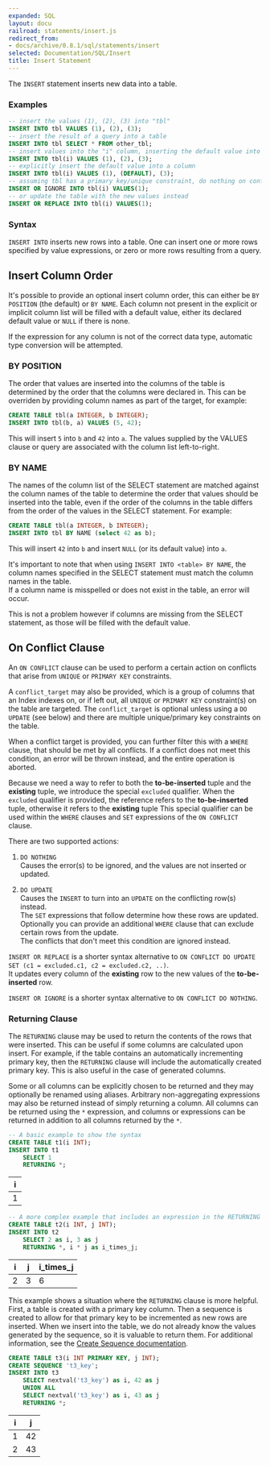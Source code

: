 ```yaml
---
expanded: SQL
layout: docu
railroad: statements/insert.js
redirect_from:
- docs/archive/0.8.1/sql/statements/insert
selected: Documentation/SQL/Insert
title: Insert Statement
---
```


The `INSERT` statement inserts new data into a table.

### Examples
```sql
-- insert the values (1), (2), (3) into "tbl"
INSERT INTO tbl VALUES (1), (2), (3);
-- insert the result of a query into a table
INSERT INTO tbl SELECT * FROM other_tbl;
-- insert values into the "i" column, inserting the default value into other columns
INSERT INTO tbl(i) VALUES (1), (2), (3);
-- explicitly insert the default value into a column
INSERT INTO tbl(i) VALUES (1), (DEFAULT), (3);
-- assuming tbl has a primary key/unique constraint, do nothing on conflict
INSERT OR IGNORE INTO tbl(i) VALUES(1);
-- or update the table with the new values instead
INSERT OR REPLACE INTO tbl(i) VALUES(1);
```

### Syntax
<div id="rrdiagram"></div>

`INSERT INTO` inserts new rows into a table. One can insert one or more rows specified by value expressions, or zero or more rows resulting from a query.

## Insert Column Order

It's possible to provide an optional insert column order, this can either be `BY POSITION` (the default) or `BY NAME`.
Each column not present in the explicit or implicit column list will be filled with a default value, either its declared default value or `NULL` if there is none.

If the expression for any column is not of the correct data type, automatic type conversion will be attempted.

### BY POSITION

The order that values are inserted into the columns of the table is determined by the order that the columns were declared in.
This can be overriden by providing column names as part of the target, for example:
```sql
CREATE TABLE tbl(a INTEGER, b INTEGER);
INSERT INTO tbl(b, a) VALUES (5, 42);
```
This will insert `5` into `b` and `42` into `a`.
The values supplied by the VALUES clause or query are associated with the column list left-to-right.

### BY NAME

The names of the column list of the SELECT statement are matched against the column names of the table to determine the order that values should be inserted into the table, even if the order of the columns in the table differs from the order of the values in the SELECT statement.
For example:
```sql
CREATE TABLE tbl(a INTEGER, b INTEGER);
INSERT INTO tbl BY NAME (select 42 as b);
```
This will insert `42` into `b` and insert `NULL` (or its default value) into `a`.

It's important to note that when using `INSERT INTO <table> BY NAME`, the column names specified in the SELECT statement must match the column names in the table.  
If a column name is misspelled or does not exist in the table, an error will occur.  

This is not a problem however if columns are missing from the SELECT statement, as those will be filled with the default value.

## On Conflict Clause

An `ON CONFLICT` clause can be used to perform a certain action on conflicts that arise from `UNIQUE` or `PRIMARY KEY` constraints.

A `conflict_target` may also be provided, which is a group of columns that an Index indexes on, or if left out, all `UNIQUE` or `PRIMARY KEY` constraint(s) on the table are targeted.
The `conflict_target` is optional unless using a `DO UPDATE` (see below) and there are multiple unique/primary key constraints on the table.

When a conflict target is provided, you can further filter this with a `WHERE` clause, that should be met by all conflicts.
If a conflict does not meet this condition, an error will be thrown instead, and the entire operation is aborted.

Because we need a way to refer to both the **to-be-inserted** tuple and the **existing** tuple, we introduce the special `excluded` qualifier.
When the `excluded` qualifier is provided, the reference refers to the **to-be-inserted** tuple, otherwise it refers to the **existing** tuple
This special qualifier can be used within the `WHERE` clauses and `SET` expressions of the `ON CONFLICT` clause.

There are two supported actions:

1. `DO NOTHING`  
Causes the error(s) to be ignored, and the values are not inserted or updated.

2. `DO UPDATE`  
Causes the `INSERT` to turn into an `UPDATE` on the conflicting row(s) instead.  
The `SET` expressions that follow determine how these rows are updated.  
Optionally you can provide an additional `WHERE` clause that can exclude certain rows from the update.  
The conflicts that don't meet this condition are ignored instead.

`INSERT OR REPLACE` is a shorter syntax alternative to `ON CONFLICT DO UPDATE SET (c1 = excluded.c1, c2 = excluded.c2, ..)`.  
It updates every column of the **existing** row to the new values of the **to-be-inserted** row.
  
`INSERT OR IGNORE` is a shorter syntax alternative to `ON CONFLICT DO NOTHING`.


### Returning Clause

The `RETURNING` clause may be used to return the contents of the rows that were inserted. This can be useful if some columns are calculated upon insert. For example, if the table contains an automatically incrementing primary key, then the `RETURNING` clause will include the automatically created primary key. This is also useful in the case of generated columns.

Some or all columns can be explicitly chosen to be returned and they may optionally be renamed using aliases. Arbitrary non-aggregating expressions may also be returned instead of simply returning a column. All columns can be returned using the `*` expression, and columns or expressions can be returned in addition to all columns returned by the `*`.

```sql
-- A basic example to show the syntax
CREATE TABLE t1(i INT);
INSERT INTO t1 
    SELECT 1 
    RETURNING *;
```

| i |
|---|
| 1 |

```sql
-- A more complex example that includes an expression in the RETURNING clause
CREATE TABLE t2(i INT, j INT);
INSERT INTO t2 
    SELECT 2 as i, 3 as j 
    RETURNING *, i * j as i_times_j;
```

| i | j | i_times_j |
|---|---|-----------|
| 2 | 3 | 6         |

This example shows a situation where the `RETURNING` clause is more helpful. First, a table is created with a primary key column. Then a sequence is created to allow for that primary key to be incremented as new rows are inserted. When we insert into the table, we do not already know the values generated by the sequence, so it is valuable to return them. For additional information, see the [Create Sequence documentation](/docs/sql/statements/create_sequence).

```sql
CREATE TABLE t3(i INT PRIMARY KEY, j INT);
CREATE SEQUENCE 't3_key';
INSERT INTO t3 
    SELECT nextval('t3_key') as i, 42 as j 
    UNION ALL
    SELECT nextval('t3_key') as i, 43 as j
    RETURNING *;
```

| i | j |
|---|---|
| 1 | 42 |
| 2 | 43 |